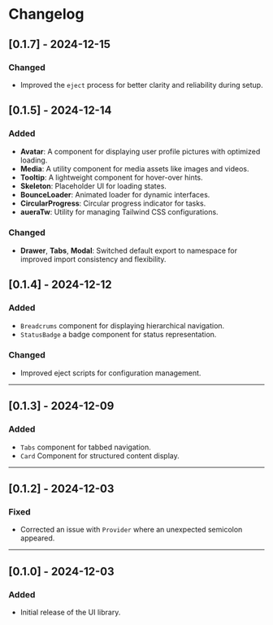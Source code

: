 # Changelog

## [0.1.7] - 2024-12-15

### Changed

- Improved the `eject` process for better clarity and reliability during setup.

## [0.1.5] - 2024-12-14

### Added

- **Avatar**: A component for displaying user profile pictures with optimized loading.
- **Media**: A utility component for media assets like images and videos.
- **Tooltip**: A lightweight component for hover-over hints.
- **Skeleton**: Placeholder UI for loading states.
- **BounceLoader**: Animated loader for dynamic interfaces.
- **CircularProgress**: Circular progress indicator for tasks.
- **aueraTw**: Utility for managing Tailwind CSS configurations.

### Changed

- **Drawer**, **Tabs**, **Modal**: Switched default export to namespace for improved import consistency and flexibility.

## [0.1.4] - 2024-12-12

### Added

- `Breadcrums` component for displaying hierarchical navigation.
- `StatusBadge` a badge component for status representation.

### Changed

- Improved eject scripts for configuration management.

---

## [0.1.3] - 2024-12-09

### Added

- `Tabs` component for tabbed navigation.
- `Card` Component for structured content display.

---

## [0.1.2] - 2024-12-03

### Fixed

- Corrected an issue with `Provider` where an unexpected semicolon appeared.

---

## [0.1.0] - 2024-12-03

### Added

- Initial release of the UI library.
